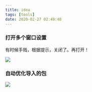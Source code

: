```yaml
---
title: idea
tags: [tools]
date: 2020-02-27 02:49:48
---
```


### 打开多个窗口设置

有时候手贱，根据提示，关闭了。再打开！


![](https://beer-1256523277.cos.ap-shanghai.myqcloud.com/blog/20200227105052.png)


### 自动优化导入的包

![](https://beer-1256523277.cos.ap-shanghai.myqcloud.com/blog/20200908103450.png)


